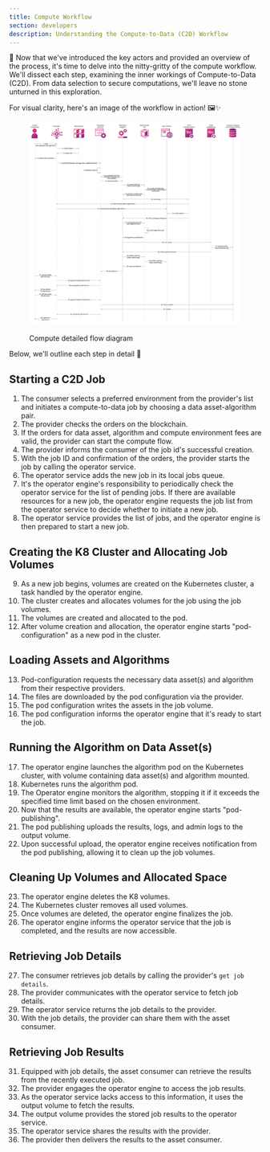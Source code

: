 ```yaml
---
title: Compute Workflow
section: developers
description: Understanding the Compute-to-Data (C2D) Workflow
---
```


🚀  Now that we've introduced the key actors and provided an overview of the process, it's time to delve into the nitty-gritty of the compute workflow. We'll dissect each step, examining the inner workings of Compute-to-Data (C2D). From data selection to secure computations, we'll leave no stone unturned in this exploration. 

For visual clarity, here's an image of the workflow in action! 🖼️✨

<figure><img src="../../.gitbook/assets/c2d/c2d_detailed_flow.png" alt=""><figcaption><p>Compute detailed flow diagram</p></figcaption></figure>

Below, we'll outline each step in detail 📝

## Starting a C2D Job
1. The consumer selects a preferred environment from the provider's list and initiates a compute-to-data job by choosing a data asset-algorithm pair.
2. The provider checks the orders on the blockchain.
3. If the orders for data asset, algorithm and compute environment fees are valid, the provider can start the compute flow.
4. The provider informs the consumer of the job id's successful creation.
5. With the job ID and confirmation of the orders, the provider starts the job by calling the operator service.
6. The operator service adds the new job in its local jobs queue.
7. It's the operator engine's responsibility to periodically check the operator service for the list of pending jobs. If there are available resources for a new job, the operator engine requests the job list from the operator service to decide whether to initiate a new job.
8. The operator service provides the list of jobs, and the operator engine is then prepared to start a new job.

## Creating the K8 Cluster and Allocating Job Volumes
9. As a new job begins, volumes are created on the Kubernetes cluster, a task handled by the operator engine.
10. The cluster creates and allocates volumes for the job using the job volumes.
11. The volumes are created and allocated to the pod.
12. After volume creation and allocation, the operator engine starts "pod-configuration" as a new pod in the cluster.

## Loading Assets and Algorithms
13. Pod-configuration requests the necessary data asset(s) and algorithm from their respective providers.
14. The files are downloaded by the pod configuration via the provider.
15. The pod configuration writes the assets in the job volume.
16. The pod configuration informs the operator engine that it's ready to start the job.

## Running the Algorithm on Data Asset(s)
17. The operator engine launches the algorithm pod on the Kubernetes cluster, with volume containing data asset(s) and algorithm mounted.
18. Kubernetes runs the algorithm pod.
19. The Operator engine monitors the algorithm, stopping it if it exceeds the specified time limit based on the chosen environment.
20. Now that the results are available, the operator engine starts "pod-publishing".
21. The pod publishing uploads the results, logs, and admin logs to the output volume.
22. Upon successful upload, the operator engine receives notification from the pod publishing, allowing it to clean up the job volumes.

## Cleaning Up Volumes and Allocated Space
23. The operator engine deletes the K8 volumes.
24. The Kubernetes cluster removes all used volumes.
25. Once volumes are deleted, the operator engine finalizes the job.
26. The operator engine informs the operator service that the job is completed, and the results are now accessible.

## Retrieving Job Details
27. The consumer retrieves job details by calling the provider's `get job details`.
28. The provider communicates with the operator service to fetch job details.
29. The operator service returns the job details to the provider.
30. With the job details, the provider can share them with the asset consumer.

## Retrieving Job Results
31. Equipped with job details, the asset consumer can retrieve the results from the recently executed job.
32. The provider engages the operator engine to access the job results.
33. As the operator service lacks access to this information, it uses the output volume to fetch the results.
34. The output volume provides the stored job results to the operator service.
35. The operator service shares the results with the provider.
36. The provider then delivers the results to the asset consumer.

